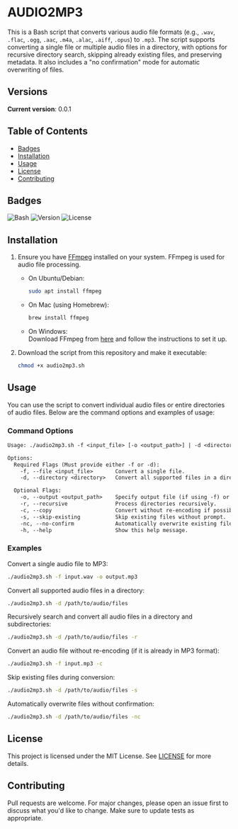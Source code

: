 # AUDIO2MP3

This is a Bash script that converts various audio file formats (e.g., `.wav`, `.flac`, `.ogg`, `.aac`, `.m4a`, `.alac`, `.aiff`, `.opus`) to `.mp3`. The script supports converting a single file or multiple audio files in a directory, with options for recursive directory search, skipping already existing files, and preserving metadata. It also includes a "no confirmation" mode for automatic overwriting of files.

## Versions

**Current version**: 0.0.1

## Table of Contents

- [Badges](#badges)
- [Installation](#installation)
- [Usage](#usage)
- [License](#license)
- [Contributing](#contributing)

## Badges

![Bash](https://img.shields.io/badge/Bash-5.0+-blue)
![Version](https://img.shields.io/badge/Version-0.2.1-orange)
![License](https://img.shields.io/badge/License-MIT-green)

## Installation

1. Ensure you have [FFmpeg](https://ffmpeg.org/download.html) installed on your system. FFmpeg is used for audio file processing.
    - On Ubuntu/Debian:  

      ```bash
      sudo apt install ffmpeg
      ```

    - On Mac (using Homebrew):  

      ```bash
      brew install ffmpeg
      ```

    - On Windows:  
      Download FFmpeg from [here](https://ffmpeg.org/download.html) and follow the instructions to set it up.

2. Download the script from this repository and make it executable:

    ```bash
    chmod +x audio2mp3.sh
    ```

## Usage

You can use the script to convert individual audio files or entire directories of audio files. Below are the command options and examples of usage:

### Command Options

```txt
Usage: ./audio2mp3.sh -f <input_file> [-o <output_path>] | -d <directory> [-o <output_directory>] [-r] [-c] [-s] [-nc]

Options:
  Required Flags (Must provide either -f or -d):
    -f, --file <input_file>       Convert a single file.
    -d, --directory <directory>   Convert all supported files in a directory.

  Optional Flags:
    -o, --output <output_path>    Specify output file (if using -f) or output directory (if using -d).
    -r, --recursive               Process directories recursively.
    -c, --copy                    Convert without re-encoding if possible.
    -s, --skip-existing           Skip existing files without prompt.
    -nc, --no-confirm             Automatically overwrite existing files without asking.
    -h, --help                    Show this help message.
```

### Examples

Convert a single audio file to MP3:

```bash
./audio2mp3.sh -f input.wav -o output.mp3
```

Convert all supported audio files in a directory:

```bash
./audio2mp3.sh -d /path/to/audio/files
```

Recursively search and convert all audio files in a directory and subdirectories:

```bash
./audio2mp3.sh -d /path/to/audio/files -r
```

Convert an audio file without re-encoding (if it is already in MP3 format):

```bash
./audio2mp3.sh -f input.mp3 -c
```

Skip existing files during conversion:

```bash
./audio2mp3.sh -d /path/to/audio/files -s
```

Automatically overwrite files without confirmation:

```bash
./audio2mp3.sh -d /path/to/audio/files -nc
```

## License

This project is licensed under the MIT License. See [LICENSE](LICENSE) for more details.

## Contributing

Pull requests are welcome. For major changes, please open an issue first to discuss what you'd like to change. Make sure to update tests as appropriate.
